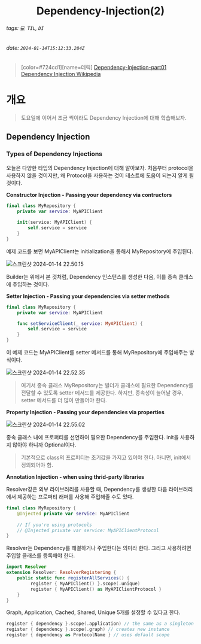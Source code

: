 <h1><center> Dependency-Injection(2) </center></h1>

###### tags: `💻 TIL`, `DI`
###### date: `2024-01-14T15:12:33.284Z`

> [color=#724cd1][name=데릭]
> [Dependency-Injection-part01](https://www.phaverageprogrammer.com/post/dependency-injection-part-1) <br>
> [Dependency Injection Wikipedia](https://ko.wikipedia.org/wiki/%EC%9D%98%EC%A1%B4%EC%84%B1_%EC%A3%BC%EC%9E%85)

# 개요 

> 토요일에 이어서 조금 씩이라도 Dependency Injection에 대해 학습해보자.

## Dependency Injection

### Types of Dependency Injections

오늘은 다양한 타입의 Dependency Injection에 대해 알아보자. 처음부터 protocol을 사용하지 않을 것이지만, 왜 Protocol을 사용하는 것이 테스트에 도움이 되는지 알게 될 것이다.

**Constructor Injection - Passing your dependency via contructors**

```swift 
final class MyRepository {
    private var service: MyAPIClient
    
    init(service: MyAPIClient) {
        self.service = service
    }
}
```

예제 코드를 보면 MyAPIClient는 initialization을 통해서 MyRepository에 주입된다. 

![스크린샷 2024-01-14 22.50.15](https://hackmd.io/_uploads/Skbo8PbtT.png)

Builder는 위에서 본 것처럼, Dependency 인스턴스를 생성한 다음, 이를 종속 클래스에 주입하는 것이다.

**Setter Injection - Passing your dependencies via setter methods**

```swift 
final class MyRepository {
    private var service: MyAPIClient

    func setServiceClient(_ service: MyAPIClient) {
        self.service = service
    }
}
```

이 예제 코드는 MyAPIClient를 setter 메서드를 통해 MyRepository에 주입해주는 방식이다.

![스크린샷 2024-01-14 22.52.35](https://hackmd.io/_uploads/BJaXvv-Kp.png)

> 여기서 종속 클래스 MyRepository는 빌더가 클래스에 필요한 Dependency를 전달할 수 있도록 setter 메서드를 제공한다. 하지만, 종속성이 늘어날 경우, setter 메서드를 더 많이 만들어야 한다.

**Property Injection - Passing your dependencies via properties**

![스크린샷 2024-01-14 22.55.02](https://hackmd.io/_uploads/HJgpwPbta.png)

종속 클래스 내에 프로퍼티를 선언하여 필요한 Dependency를 주입한다. init을 사용하지 않아야 하니까 Optional이다. 

> 기본적으로 class의 프로퍼티는 초기값을 가지고 있어야 한다. 아니면, init에서 정의되어야 함.

**Annotation Injection - when using thrid-party libraries**

Resolver같은 외부 라이브러리를 사용할 때, Dependency를 생성한 다음 라이브러리에서 제공하는 프로퍼티 래퍼를 사용해 주입해줄 수도 있다. 

```swift 
final class MyRepository {
	@Injected private var service: MyAPIClient
	
	// If you're using protocols
	// @Injected private var service: MyAPIClientProtocol
}
```

Resolver는 Dependency를 해결하거나 주입한다는 의미라 한다. 그리고 사용하려면 주입할 클래스를 등록해야 한다.

```swift 
import Resolver
extension Resolver: ResolverRegistering {
    public static func registerAllServices() {
         register { MyAPIClient() }.scope(.unique)
         register { MyAPIClient() as MyAPIClientProtocol }
    }
}
```

Graph, Application, Cached, Shared, Unique 5개를 설정할 수 있다고 한다. 

```swift 
register { dependency }.scope(.application) // the same as a singleton
register { dependency }.scope(.graph) // creates new instance
register { dependency as ProtocolName } // uses default scope
```